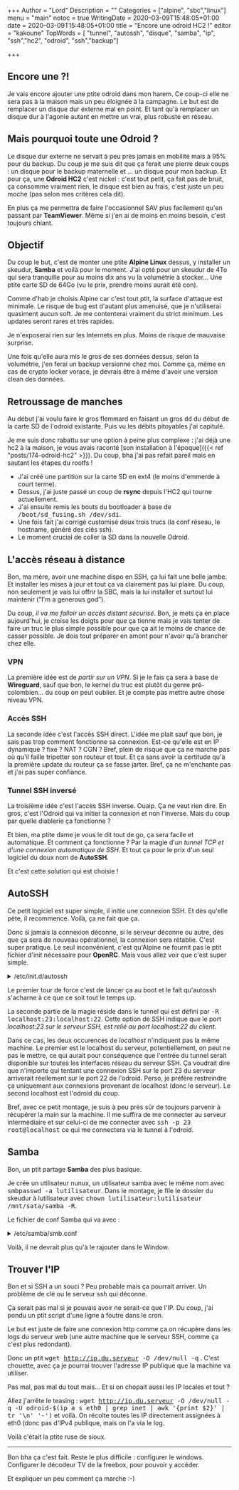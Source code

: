 +++
Author = "Lord"
Description = ""
Categories = ["alpine", "sbc","linux"]
menu = "main"
notoc = true
WritingDate = 2020-03-09T15:48:05+01:00
date = 2020-03-09T15:48:05+01:00
title = "Encore une odroid HC2 !"
editor = "kakoune"
TopWords = [ "tunnel", "autossh", "disque", "samba", "ip", "ssh","hc2", "odroid", "ssh","backup"]

+++
## Encore une ?!
Je vais encore ajouter une ptite odroid dans mon harem.
Ce coup-ci elle ne sera pas à la maison mais un peu éloignée à la campagne.
Le but est de remplacer un disque dur externe mal en point.
Et tant qu'à remplacer un disque dur à l'agonie autant en mettre un vrai, plus robuste en réseau.

## Mais pourquoi toute une Odroid ?
Le disque dur externe ne servait à peu près jamais en mobilité mais à 95% pour du backup.
Du coup je me suis dit que ça ferait une pierre deux coups : un disque pour le backup maternelle et … un disque pour mon backup.
Et pour ça, une **Odroid HC2** c'est nickel : c'est tout petit, ça fait pas de bruit, ça consomme vraiment rien, le disque est bien au frais, c'est juste un peu moche (pas selon mes critères cela dit).

En plus ça me permettra de faire l'occasionnel SAV plus facilement qu'en passant par **TeamViewer**.
Même si j'en ai de moins en moins besoin, c'est toujours chiant.

## Objectif
Du coup le but, c'est de monter une ptite **Alpine Linux** dessus, y installer un skeudur, **Samba** et voilà pour le moment.
J'ai opté pour un skeudur de 4To qui sera tranquille pour au moins dix ans vu la volumétrie à stocker…
Une ptite carte SD de 64Go (vu le prix, prendre moins aurait été con).

Comme d'hab je choisis Alpine car c'est tout ptit, la surface d'attaque est minimale.
Le risque de bug est d'autant plus amenuisé, que je n'utiliserai quasiment aucun soft.
Je me contenterai vraiment du strict minimum.
Les updates seront rares et très rapides.

Je n'exposerai rien sur les Internets en plus.
Moins de risque de mauvaise surprise.

Une fois qu'elle aura mis le gros de ses données dessus, selon la volumétrie, j'en ferai un backup versionné chez moi.
Comme ça, même en cas de crypto locker vorace, je devrais être à même d'avoir une version clean des données.

## Retroussage de manches
Au début j'ai voulu faire le gros flemmard en faisant un gros <samp>dd</samp> du début de la carte SD de l'odroid existante.
Puis vu les débits pitoyables j'ai capitulé.

Je me suis donc rabattu sur une option à peine plus complexe : j'ai déjà une hc2 à la maison, je vous avais raconté [son installation à l'époque]({{< ref "posts/174-odroid-hc2" >}}).
Du coup, bha j'ai pas refait pareil mais en sautant les étapes du rootfs !

  - J'ai créé une partition sur la carte SD en ext4 (le moins d'emmerde à court terme).
  - Dessus, j'ai juste passé un coup de **rsync** depuis l'HC2 qui tourne actuellement.
  - J'ai ensuite remis les bouts du bootloader à base de <samp>/boot/sd_fusing.sh /dev/sdi</samp>.
  - Une fois fait j'ai corrigé customisé deux trois trucs (la conf réseau, le hostname, généré des clés ssh).
  - Le moment crucial de coller la SD dans la nouvelle Odroid.

## L'accès réseau à distance
Bon, ma mère, avoir une machine dispo en SSH, ça lui fait une belle jambe.
Et installer les mises à jour et tout ça va clairement pas lui plaire.
Du coup, non seulement je vais lui offrir la SBC, mais la lui installer et surtout lui maintenir (“I'm a generous god”).

Du coup, *il va me falloir un accès distant sécurisé*.
Bon, je mets ça en place aujourd'hui, je croise les doigts pour que ça tienne mais je vais tenter de faire un truc le plus simple possible pour que ça ait le moins de chance de casser possible.
Je dois tout préparer en amont pour n'avoir qu'à brancher chez elle.

### VPN
La première idée est de *partir sur un VPN*.
Si je le fais ça sera à base de **Wireguard**, sauf que bon, le kernel du truc est plutôt du genre pré-colombien… du coup on peut oublier.
Et je compte pas mettre autre chose niveau VPN.

### Accès SSH
La seconde idée c'est l'accès SSH direct.
L'idée me plait sauf que bon, je sais pas trop comment fonctionne sa connexion.
Est-ce qu'elle est en IP dynamique ? fixe ? NAT ? CGN ?
Bref, plein de risque que ça ne marche pas où qu'il faille tripotter son routeur et tout.
Et ça sans avoir la certitude qu'à la première update du routeur ça se fasse jarter.
Bref, ça ne m'enchante pas et j'ai pas super confiance.

### Tunnel SSH inversé
La troisième idée c'est l'accès SSH inverse.
Ouaip.
Ça ne veut rien dire.
En gros, c'est l'Odroid qui va initier la connexion et non l'inverse.
Mais du coup par quelle diablerie ça fonctionne ?

Et bien, ma ptite dame je vous le dit tout de go, ça sera facile et automatique.
Et comment ça fonctionne ?
Par la magie d'*un tunnel TCP et d'une connexion automatique de SSH*.
Et tout ça pour le prix d'un seul logiciel du doux nom de **AutoSSH**.

Et c'est cette solution qui est choisie !

## AutoSSH
Ce petit logiciel est super simple, il initie une connexion SSH.
Et dès qu'elle pète, il recommence.
Voilà, ça ne fait que ça.

Donc si jamais la connexion déconne, si le serveur déconne ou autre, dès que ça sera de nouveau opérationnel, la connexion sera rétablie.
C'est super pratique.
Le seul inconvénient, c'est qu'Alpine ne fournit pas le ptit fichier d'init nécessaire pour **OpenRC**.
Mais vous allez voir que c'est super simple.

<details><summary>/etc/init.d/autossh</summary>
{{< highlight "sh" >}}
#!/sbin/openrc-run

name="AutoSSH"
command="/usr/bin/autossh"
command_args="-M 0 -f -NR localhost:23:localhost:22 user@serveur"
command_user="root"

depend() {
        need net localmount
}
{{< / highlight >}}
</details>

Le premier tour de force c'est de lancer ça au boot et le fait qu'autossh s'acharne à ce que ce soit tout le temps up.

La seconde partie de la magie réside dans le tunnel qui est défini par <samp>-R localhost:23:localhost:22</samp>.
Cette option de SSH indique que le port *localhost:23 sur le serveur SSH, est relié au port localhost:22 du client*.

Dans ce cas, les deux occurences de *localhost* n'indiquent pas la même machine.
Le premier est le localhost du serveur, potentiellement, on peut ne pas le mettre, ce qui aurait pour conséquence que l'entrée du tunnel serait disponible sur toutes les interfaces réseau du serveur SSH.
Ça voudrait dire que n'importe qui tentant une connexion SSH sur le port 23 du serveur arriverait réellement sur le port 22 de l'odroid.
Perso, je préfère restreindre ça uniquement aux connexions provenant de localhost (donc le serveur).
Le second localhost est l'odroid du coup.

Bref, avec ce petit montage, je suis à peu près sûr de toujours parvenir à récupérer la main sur la machine.
Il me suffira de me connecter au serveur intermédiaire et sur celui-ci de me connecter avec <samp>ssh -p 23 root@localhost</samp> ce qui me connectera via le tunnel à l'odroid.

## Samba
Bon, un ptit partage **Samba** des plus basique.

Je crée un utilisateur nunux, un utilisateur samba avec le même nom avec <samp>smbpasswd -a lutilisateur</samp>.
Dans le montage, je file le dossier du skeudur à lutilisateur avec <samp>chown lutilisateur:lutilisateur /mnt/sata/samba -R</samp>.

Le fichier de conf Samba qui va avec :

<details><summary>/etc/samba/smb.conf</summary>
{{< highlight "ini" >}}
[global]
 workgroup            = WORKGROUP
 force user           = lutilisateur
 bind interfaces only = yes

[skeudur]
 browseable = yes
 writeable  = yes
 path       = /mnt/sata/samba
{{< / highlight >}}
</details>

Voilà, il ne devrait plus qu'à le rajouter dans le Window.

## Trouver l'IP
Bon et si SSH a un souci ?
Peu probable mais ça pourrait arriver.
Un problème de clé ou le serveur ssh qui déconne.

Ça serait pas mal si je pouvais avoir ne serait-ce que l'IP.
Du coup, j'ai pondu un ptit script d'une ligne à foutre dans le cron.

Le but est juste de faire une connexion http comme ça on récupère dans les logs du serveur web (une autre machine que le serveur SSH, comme ça c'est plus redondant).

Donc un ptit <samp>wget http://ip.du.serveur -O /dev/null -q</samp> .
C'est chouette, avec ça je pourrai trouver l'adresse IP publique que la machine va utiliser.

Pas mal, pas mal du tout mais…
Et si on chopait aussi les IP locales et tout ?

Allez j'arrête le teasing : <samp>wget http://ip.du.serveur -O /dev/null -q -U odroid-$(ip a s eth0 | grep inet | awk '{print $2}' | tr '\n' '-')</samp> et voilà.
On récolte toutes les IP directement assignées à eth0 (donc pas d'IPv4 publique, mais on l'a via le log.

Voilà c'était la ptite ruse de sioux.

-----------

Bon bha ça c'est fait.
Reste le plus difficile : configurer le windows.
Configurer le décodeur TV de la freebox, pour pouvoir y accéder.

Et expliquer un peu comment ça marche :-)
